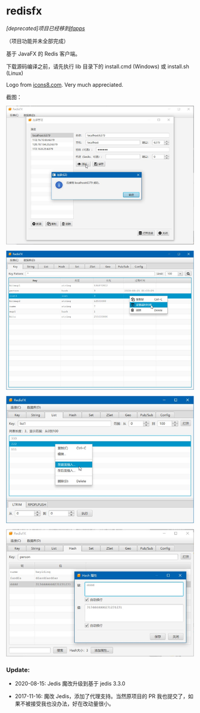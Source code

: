 # redisfx

_[deprecated]项目已经移到[jfapps](https://github.com/yiding-he/jfapps/tree/master/jfapps-apps/redis-client)_

（项目功能并未全部完成）

基于 JavaFX 的 Redis 客户端。

下载源码编译之前，请先执行 lib 目录下的 install.cmd (Windows) 或 install.sh (Linux)

Logo from [icons8.com](https://icons8.com/). Very much appreciated.

截图：

![](imgs/01.jpg)

![](imgs/02.jpg)

![](imgs/03.jpg)

![](imgs/04.jpg)

### Update:

* 2020-08-15: Jedis 魔改升级到基于 jedis 3.3.0

* 2017-11-16: 魔改 Jedis，添加了代理支持。当然原项目的 PR 我也提交了，如果不被接受我也没办法，好在改动量很小。